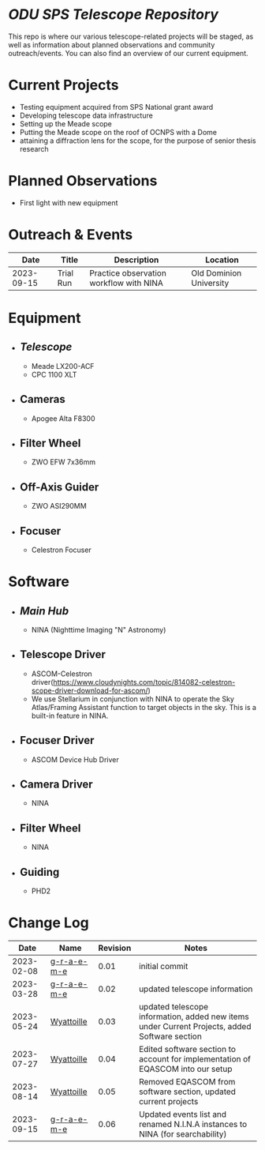 # *ODU SPS Telescope Repository*

This repo is where our various telescope-related projects will be staged, as well as information about planned observations and community outreach/events. You can also find an overview of our current equipment.

# Current Projects
- Testing equipment acquired from SPS National grant award
- Developing telescope data infrastructure
- Setting up the Meade scope
- Putting the Meade scope on the roof of OCNPS with a Dome
- attaining a diffraction lens for the scope, for the purpose of senior thesis research

# Planned Observations
- First light with new equipment

# Outreach & Events
| Date | Title | Description | Location |
|---|---|---|---|
| 2023-09-15 | Trial Run | Practice observation workflow with NINA | Old Dominion University |

# Equipment
- ## *Telescope*
  - Meade LX200-ACF
  - CPC 1100 XLT
- ## Cameras
  - Apogee Alta F8300
- ## Filter Wheel
  - ZWO EFW 7x36mm
- ## Off-Axis Guider
  - ZWO ASI290MM
- ## Focuser
  - Celestron Focuser

# Software
- ## *Main Hub*
  - NINA (Nighttime Imaging "N" Astronomy)
- ## Telescope Driver
  - ASCOM-Celestron driver(https://www.cloudynights.com/topic/814082-celestron-scope-driver-download-for-ascom/) 
  - We use Stellarium in conjunction with NINA to operate the Sky Atlas/Framing Assistant function to target objects in the sky. This is a built-in feature in NINA.
- ## Focuser Driver
  - ASCOM Device Hub Driver
- ## Camera Driver
  - NINA
- ## Filter Wheel
  - NINA
- ## Guiding
  - PHD2

# Change Log 
| Date | Name | Revision | Notes |
|---|---|---|---|
| 2023-02-08 | [g-r-a-e-m-e](https://github.com/g-r-a-e-m-e) | 0.01 | initial commit |
| 2023-03-28 | [g-r-a-e-m-e](https://github.com/g-r-a-e-m-e) | 0.02 | updated telescope information |
| 2023-05-24 | [Wyattoille](https://github.com/Wyattoille) | 0.03 | updated telescope information, added new items under Current Projects, added Software section |
| 2023-07-27 | [Wyattoille](https://github.com/Wyattoille) | 0.04 | Edited software section to account for implementation of EQASCOM into our setup |
| 2023-08-14 | [Wyattoille](https://github.com/Wyattoille) | 0.05 | Removed EQASCOM from software section, updated current projects |
| 2023-09-15 | [g-r-a-e-m-e](https://github.com/g-r-a-e-m-e) | 0.06 | Updated events list and renamed N.I.N.A instances to NINA (for searchability) |

